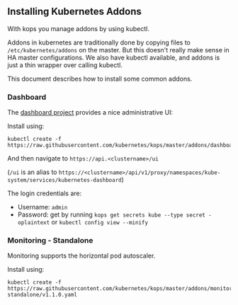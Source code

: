 ## Installing Kubernetes Addons

With kops you manage addons by using kubectl.

Addons in kubernetes are traditionally done by copying files to `/etc/kubernetes/addons` on the master.  But this
doesn't really make sense in HA master configurations.  We also have kubectl available, and addons is just a thin
wrapper over calling kubectl.

This document describes how to install some common addons.

### Dashboard

The [dashboard project](https://github.com/kubernetes/dashboard) provides a nice administrative UI:

Install using:
```
kubectl create -f https://raw.githubusercontent.com/kubernetes/kops/master/addons/dashboard/v1.1.0.yaml
```

And then navigate to `https://api.<clustername>/ui`

(`/ui` is an alias to `https://<clustername>/api/v1/proxy/namespaces/kube-system/services/kubernetes-dashboard`)

The login credentials are:

* Username: `admin`
* Password: get by running `kops get secrets kube --type secret -oplaintext` or `kubectl config view --minify`


### Monitoring - Standalone

Monitoring supports the horizontal pod autoscaler.

Install using:
```
kubectl create -f https://raw.githubusercontent.com/kubernetes/kops/master/addons/monitoring-standalone/v1.1.0.yaml
```
